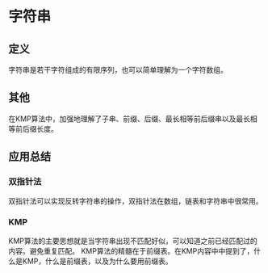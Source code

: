 # 字符串

## 定义
字符串是若干字符组成的有限序列，也可以简单理解为一个字符数组。

## 其他
在KMP算法中，加强地理解了子串、前缀、后缀、最长相等前后缀串以及最长相等前后缀长度。

## 应用总结
### 双指针法
双指针法可以实现反转字符串的操作，双指针法在数组，链表和字符串中很常用。

### KMP
KMP算法的主要思想就是当字符串出现不匹配好似，可以知道之前已经匹配过的内容。避免重复匹配。
KMP算法的精髓在于前缀表。在KMP内容中中提到了，什么是KMP，什么是前缀表，以及为什么要用前缀表。